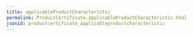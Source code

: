 ```yaml
---
title: applicableProductCharacteristic
permalink: ProductCertificate.applicableProductCharacteristic.html
jsonid: productcertificate_applicableproductcharacteristic
---
```


